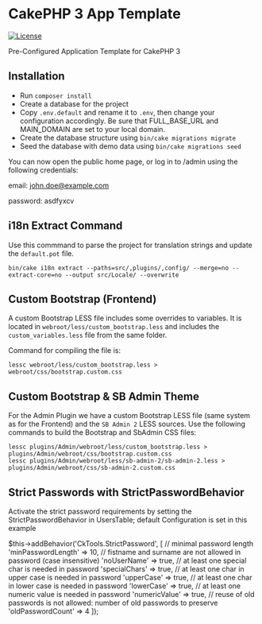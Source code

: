 # CakePHP 3 App Template

[![License](https://img.shields.io/badge/license-MIT-brightgreen.svg?style=flat-square)](LICENSE.txt)

Pre-Configured Application Template for CakePHP 3

## Installation

- Run `composer install`
- Create a database for the project
- Copy `.env.default` and rename it to `.env`, then change your configuration accordingly. Be sure that FULL_BASE_URL and MAIN_DOMAIN are set to your local domain.
- Create the database structure using `bin/cake migrations migrate`
- Seed the database with demo data using `bin/cake migrations seed`

You can now open the public home page, or log in to /admin using the following credentials:

email: john.doe@example.com

password: asdfyxcv


## i18n Extract Command

Use this commmand to parse the project for translation strings and update the `default.pot` file.

    bin/cake i18n extract --paths=src/,plugins/,config/ --merge=no --extract-core=no --output src/Locale/ --overwrite

## Custom Bootstrap (Frontend)

A custom Bootstrap LESS file includes some overrides to variables. It is located in `webroot/less/custom_bootstrap.less` and includes the `custom_variables.less` file from the same folder.

Command for compiling the file is:

    lessc webroot/less/custom_bootstrap.less > webroot/css/bootstrap.custom.css

## Custom Bootstrap & SB Admin Theme

For the Admin Plugin we have a custom Bootstrap LESS file (same system as for the Frontend) and the `SB Admin 2` LESS sources. Use the following commands to build the Bootstrap and SbAdmin CSS files:

    lessc plugins/Admin/webroot/less/custom_bootstrap.less > plugins/Admin/webroot/css/bootstrap.custom.css
    lessc plugins/Admin/webroot/less/sb-admin-2/sb-admin-2.less > plugins/Admin/webroot/css/sb-admin-2.custom.css


## Strict Passwords with StrictPasswordBehavior
Activate the strict password requirements by setting the StrictPasswordBehavior in UsersTable; default Configuration is set in this example

$this->addBehavior('CkTools.StrictPassword', [
    // minimal password length
    'minPasswordLength' => 10,
    // fistname and surname are not allowed in password (case insensitive)
    'noUserName' => true,
    // at least one special char is needed in password
    'specialChars' => true,
    // at least one char in upper case is needed in password
    'upperCase' => true,
    // at least one char in lower case is needed in password
    'lowerCase' => true,
    // at least one numeric value is needed in password
    'numericValue' => true,
    // reuse of old passwords is not allowed: number of old passwords to preserve
    'oldPasswordCount' => 4
]);
